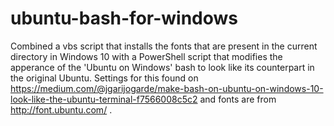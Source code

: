 # ubuntu-bash-for-windows

Combined a vbs script that installs the fonts that are present in the current directory in Windows 10 with a PowerShell script that modifies the apperance of the 'Ubuntu on Windows' bash to look like its counterpart in the original Ubuntu. Settings for this found on https://medium.com/@jgarijogarde/make-bash-on-ubuntu-on-windows-10-look-like-the-ubuntu-terminal-f7566008c5c2 and fonts are from http://font.ubuntu.com/ .
